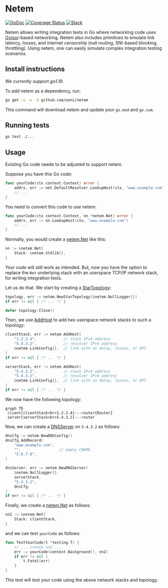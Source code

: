 # Netem

[![GoDoc](https://pkg.go.dev/badge/github.com/ooni/netem/)](https://pkg.go.dev/github.com/ooni/netem/v3) [![Coverage Status](https://coveralls.io/repos/github/ooni/netem/badge.svg?branch=main)](https://coveralls.io/github/ooni/netem?branch=main) [![Slack](https://slack.openobservatory.org/badge.svg)](https://slack.openobservatory.org/)

Netem allows writing integration tests in Go where networking code
uses [Gvisor](https://gvisor.dev/)-based networking. Netem also
includes primitives to emulate link latency, losses, and internet
censorship (null routing, SNI-based blocking, throttling). Using
netem, one can easily simulate complex integration testing scenarios.

## Install instructions

_We currently support go1.19_.

To add netem as a dependency, run:

```bash
go get -u -v -d github.com/ooni/netem
```

This command will download netem and update your `go.mod` and `go.sum`.

## Running tests

```bash
go test ./...
```

## Usage

Existing Go code needs to be adjusted to support netem.

Suppose you have this Go code:

```Go
func yourCode(ctx context.Context) error {
	addrs, err := net.DefaultResolver.LookupHost(ctx, "www.example.com")
	// ...
}
```

You need to convert this code to use netem:

```Go
func yourCode(ctx context.Context, nn *netem.Net) error {
	addrs, err := nn.LookupHost(ctx, "www.example.com")
	// ...
}
```

Normally, you would create a [netem.Net](
https://pkg.go.dev/github.com/ooni/netem#Net) like this:

```Go
nn := &netem.Net{
	Stack: &netem.Stdlib{},
}
```

Your code will still work as intended. But, now you have the
option to replace the `Net` underlying stack with an userspace
TCP/IP network stack, for writing integration tests.

Let us do that. We start by creating a [StarTopology](
https://pkg.go.dev/github.com/ooni/netem#StarTopology):

```Go
topology, err := netem.NewStarTopology(&netem.NullLogger{})
if err != nil { /* ... */ }

defer topology.Close()
```

Then, we use [AddHost](https://pkg.go.dev/github.com/ooni/netem#StarTopology.AddHost)
to add two userspace network stacks to such a topology:

```Go
clientStack, err := netem.AddHost(
	"1.2.3.4",            // stack IPv4 address
	"5.4.3.2",            // resolver IPv4 address
	&netem.LinkConfig{},  // link with no delay, losses, or DPI
)
if err != nil { /* ... */ }

serverStack, err := netem.AddHost(
	"5.4.3.2",            // stack IPv4 address
	"5.4.3.2",            // resolver IPv4 address
	&netem.LinkConfig{},  // link with no delay, losses, or DPI
)
if err != nil { /* ... */ }
```

We now have the following topology:

```mermaid
graph TD
 client[clientStack<br>1.2.3.4]---router{Router}
 server[serverStack<br>5.4.3.2]---router
```

Now, we can create a [DNSServer](
https://pkg.go.dev/github.com/ooni/netem#DNSServer)
on `5.4.3.2` as follows:

```Go
dnsCfg := netem.NewDNSConfig()
dnsCfg.AddRecord(
	"www.example.com",
	"",                 // empty CNAME
	"5.6.7.8",
)

dnsServer, err := netem.NewDNSServer(
	&netem.NullLogger{},
	serverStack,
	"5.4.3.2",
	dnsCfg,
)
if err != nil { /* ... */ }
```

Finally, we create a [netem.Net](
https://pkg.go.dev/github.com/ooni/netem#Net) as follows:

```Go
nn2 := &netem.Net{
	Stack: clientStack,
}
```

and we can test `yourCode` as follows:

```Go
func TestYourCode(t *testing.T) {
	// ... create nn2 ...
	err := yourCode(context.Background(), nn2)
	if err != nil {
		t.Fatal(err)
	}
}
```

This test will test your code using the above
network stacks and topology.
